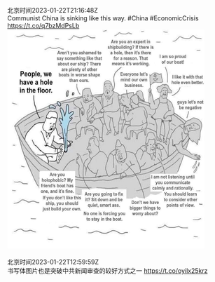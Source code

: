 北京时间2023-01-22T21:16:48Z<br>Communist China is sinking like this way.
#China #EconomicCrisis https://t.co/q7bzMdPsLb<br><img src='/temp/image/2023/y-Month-1/1617149281407991810_0.jpg' width='450' height='500'><br><br>北京时间2023-01-22T12:59:59Z<br>书写体图片也是突破中共新闻审查的较好方式之一
https://t.co/oyilx25krz<br><br><br>